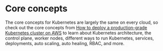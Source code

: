 # Core concepts

The core concepts for Kubernetes are largely the same on every cloud, so check out the core concepts from
[How to deploy a production-grade Kubernetes cluster on AWS](/guides/kubernetes/how-to-deploy-production-grade-kubernetes-cluster-aws#core_concepts)
to learn about Kubernetes architecture, the control plane, worker nodes, different ways to run Kubernetes, services,
deployments, auto scaling, auto healing, RBAC, and more.



<!-- ##DOCS-SOURCER-START
{"sourcePlugin":"Service Catalog Reference","hash":"ee9e8ecd548651a173f99498e729e2b4"}
##DOCS-SOURCER-END -->

